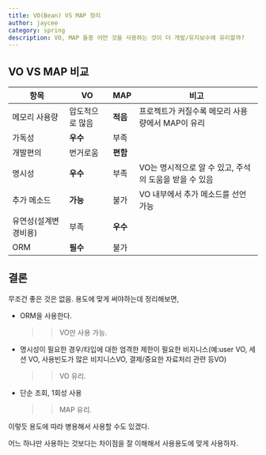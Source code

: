 ```yaml
---
title: VO(Bean) VS MAP 정리
author: jaycee
category: spring
description: VO, MAP 둘중 어떤 것을 사용하는 것이 더 개발/유지보수에 유리할까?
---
```


## VO VS MAP 비교
항목 | VO | MAP | 비고
--- | --- | --- | ---
메모리 사용량 | 압도적으로 많음 | **적음** | 프로젝트가 커질수록 메모리 사용량에서 MAP이 유리
가독성 | **우수** | 부족 | 
개발편의 | 번거로움 | **편함** | 
명시성 | **우수** | 부족 | VO는 명시적으로 알 수 있고, 주석의 도움을 받을 수 있음
추가 메소드 | **가능** | 불가 | VO 내부에서 추가 메소드를 선언 가능
유연성(설계변경비용) | 부족 | **우수** | 
ORM | **필수** | 불가 | 

## 결론
무조건 좋은 것은 없음. 용도에 맞게 써야하는데 정리해보면,

- ORM을 사용한다.  
  >>VO만 사용 가능.
- 명시성이 필요한 경우/타입에 대한 엄격한 제한이 필요한 비지니스(예:user VO, 세션 VO, 사용빈도가 많은 비지니스VO, 결제/중요한 자료처리 관련 등VO)  
  >>VO 유리.
- 단순 조회, 1회성 사용
  >>MAP 유리.

이렇듯 용도에 따라 병용해서 사용할 수도 있겠다.

어느 하나만 사용하는 것보다는 차이점을 잘 이해해서 사용용도에 맞게 사용하자.
